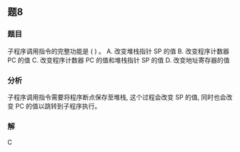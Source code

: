 ## 题8
### 题目
子程序调用指令的完整功能是 ( ) 。
A. 改变堆栈指针 SP 的值
B. 改变程序计数器 PC 的值
C. 改变程序计数器 PC 的值和堆栈指针 SP 的值
D. 改变地址寄存器的值
### 分析
子程序调用指令需要将程序断点保存至堆栈, 这个过程会改变 SP 的值, 同时也会改变 PC 的值以跳转到子程序执行。
### 解
C